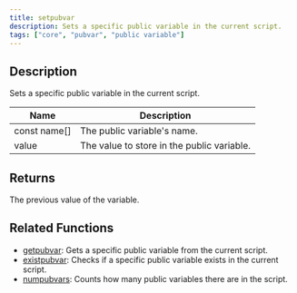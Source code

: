 ```yaml
---
title: setpubvar
description: Sets a specific public variable in the current script.
tags: ["core", "pubvar", "public variable"]
---
```


<LowercaseNote />

## Description

Sets a specific public variable in the current script.

| Name         | Description                                |
| ------------ | ------------------------------------------ |
| const name[] | The public variable's name.                |
| value        | The value to store in the public variable. |

## Returns

The previous value of the variable.

## Related Functions

- [getpubvar](getpubvar): Gets a specific public variable from the current script.
- [existpubvar](existpubvar): Checks if a specific public variable exists in the current script.
- [numpubvars](numpubvars): Counts how many public variables there are in the script.
